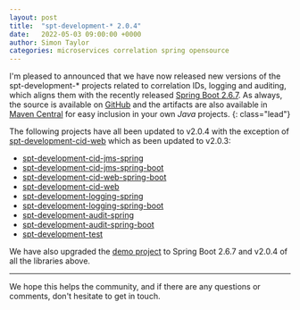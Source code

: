 ```yaml
---
layout: post
title:  "spt-development-* 2.0.4"
date:   2022-05-03 09:00:00 +0000
author: Simon Taylor
categories: microservices correlation spring opensource
---
```

I'm pleased to announced that we have now released new versions of the spt-development-* projects related to correlation IDs, logging and auditing, 
which aligns them with the recently released [Spring Boot 2.6.7](https://spring.io/blog/2022/04/21/spring-boot-2-6-7-available-now). As always, 
the source is available on [GitHub](https://github.com/spt-development) and the artifacts are also available in 
[Maven Central](https://mvnrepository.com/artifact/com.spt-development) for easy inclusion in your own <em>Java</em> projects.
{: class="lead"}

The following projects have all been updated to v2.0.4 with the exception of [spt-development-cid-web](https://github.com/spt-development/spt-development-cid-web)
which as been updated to v2.0.3:

* [spt-development-cid-jms-spring](https://github.com/spt-development/spt-development-cid-jms-spring)
* [spt-development-cid-jms-spring-boot](https://github.com/spt-development/spt-development-cid-jms-spring-boot)
* [spt-development-cid-web-spring-boot](https://github.com/spt-development/spt-development-cid-web-spring-boot)
* [spt-development-cid-web](https://github.com/spt-development/spt-development-cid-web)
* [spt-development-logging-spring](https://github.com/spt-development/spt-development-logging-spring)
* [spt-development-logging-spring-boot](https://github.com/spt-development/spt-development-logging-spring-boot)
* [spt-development-audit-spring](https://github.com/spt-development/spt-development-audit-spring)
* [spt-development-audit-spring-boot](https://github.com/spt-development/spt-development-audit-spring-boot)
* [spt-development-test](https://github.com/spt-development/spt-development-test)

We have also upgraded the [demo project](https://github.com/spt-development/spt-development-demo) to Spring Boot 2.6.7 and v2.0.4 of all the libraries above.

---

We hope this helps the community, and if there are any questions or comments, don't hesitate to get in touch.
